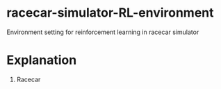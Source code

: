 # racecar-simulator-RL-environment
Environment setting for reinforcement learning in racecar simulator

# Explanation
1) Racecar 
